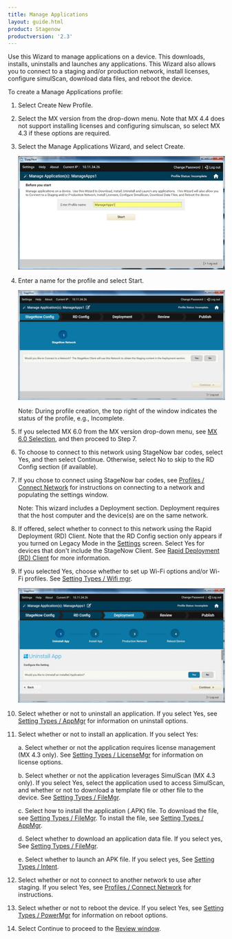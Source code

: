 ```yaml
---
title: Manage Applications
layout: guide.html
product: Stagenow
productversion: '2.3'
---
```

Use this Wizard to manage applications on a device. This downloads, installs, uninstalls and launches any applications. This Wizard  also allows you to connect to a staging and/or production network, install licenses, configure simulScan, download data files, and reboot the device. 

To create a Manage Applications profile:

1. Select Create New Profile.

2. Select the MX version from the drop-down menu. Note that MX 4.4 does not support installing licenses and configuring simulscan, so select MX 4.3 if these options are required.

3. Select the Manage Applications Wizard, and select Create.

    ![img](../../images/profiles/manageapps_name.jpg)

4. Enter a name for the profile and select Start.

    ![img](../../images/profiles/manageapps_connectSN.jpg)

    Note: During profile creation, the top right of the window indicates the status of the profile, e.g., Incomplete.

5. If you selected MX 6.0 from the MX version drop-down menu, see [MX 6.0 Selection](/stagenow/2-3/stagingprofiles/#MX%206.0%20Selection), and then proceed to Step 7.

6. To choose to connect to this network using StageNow bar codes, select Yes, and then select Continue. Otherwise, select No to skip to the RD Config section (if available).

7. If you chose to connect using StageNow bar codes, see [Profiles / Connect Network](/stagenow/2-3/Profiles/ConnectNetwork) for instructions on connecting to a network and populating the settings window.

   Note: This wizard includes a Deployment section. Deployment requires that the host computer and the device(s) are on the same network. 

8. If offered, select whether to connect to this network using the Rapid Deployment (RD) Client. Note that the RD Config section only appears if you turned on Legacy Mode in the [Settings](/stagenow/2-3/gettingstarted?Settings) screen. Select Yes for devices that don't include the StageNow Client. See [Rapid Deployment (RD) Client](/stagenow/2-3/stageclient?Rapid%20Deployment%20Client) for more information.

9. If you selected Yes, choose whether to set up Wi-Fi options and/or Wi-Fi profiles. See [Setting Types / Wifi mgr](/stagenow/2-3/csp/wifi).

    ![img](../../images/profiles/manageapps_uninstall.jpg)

10. Select whether or not to uninstall an application. If you select Yes, see [Setting Types / AppMgr](/stagenow/2-3/csp/app) for information on uninstall options. 

11. Select whether or not to install an application. If you select Yes:

    a. Select whether or not the application requires license management (MX 4.3 only). See [Setting Types / LicenseMgr](/stagenow/2-3/csp/license) for information on license options.

    b. Select whether or not the application leverages SimulScan (MX 4.3 only). If you select Yes, select the application used to access SimulScan, and whether or not to download a template file or other file to the device. See [Setting Types / FileMgr](/stagenow/2-3/csp/file).

    c. Select how to install the application (.APK) file. To download the file, see [Setting Types / FileMgr](/stagenow/2-3/csp/file). To install the file, see [Setting Types / AppMgr](/stagenow/2-3/csp/app).

    d. Select whether to download an application data file. If you select yes, See [Setting Types / FileMgr](/stagenow/2-3/csp/file).

    e. Select whether to launch an APK file. If you select yes, See [Setting Types / Intent](/stagenow/2-3/csp/intent).

12. Select whether or not to connect to another network to use after staging. If you select Yes, see [Profiles / Connect Network](/stagenow/2-3/Profiles/ConnectNetwork) for instructions.

13. Select whether or not to reboot the device. If you select Yes, see [Setting Types / PowerMgr](/stagenow/2-3/csp/power) for information on reboot options.

14. Select Continue to proceed to the [Review window](/stagenow/2-3/stagingprofiles?Review).




